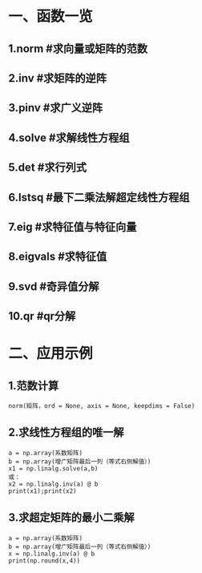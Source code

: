 一、函数一览
======
  1.norm #求向量或矩阵的范数
  ---
  2.inv #求矩阵的逆阵
  ---
  3.pinv #求广义逆阵
  ---
  4.solve #求解线性方程组
  ---
  5.det #求行列式
  ---
  6.lstsq #最下二乘法解超定线性方程组
  ---
  7.eig #求特征值与特征向量
  ---
  8.eigvals #求特征值
  ---
  9.svd #奇异值分解
  ---
  10.qr #qr分解
  ---
二、应用示例
======
  1.范数计算
  ------
    norm(矩阵，ord = None, axis = None, keepdims = False)
  
  2.求线性方程组的唯一解
  ------
    a = np.array(系数矩阵)
    b = np.array(增广矩阵最后一列（等式右侧解值）)
    x1 = np.linalg.solve(a,b)
    或：
    x2 = np.linalg.inv(a) @ b
    print(x1);print(x2)
   
   3.求超定矩阵的最小二乘解
   -------
    a = np.array(系数矩阵)
    b = np.array(增广矩阵最后一列（等式右侧解值）)
    x = np.linalg.inv(a) @ b
    print(np.round(x,4))
